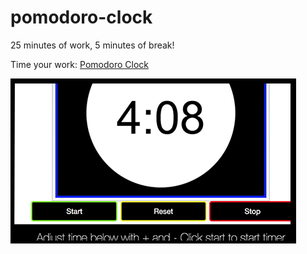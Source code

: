# pomodoro-clock
25 minutes of work, 5 minutes of break!

Time your work: [Pomodoro Clock](http://danieljobe.com/pomodoro-clock)

![Pomodoro Clock](https://github.com/danieljobe/pomodoro-clock/blob/master/pomodoro-thumbnail.png)
